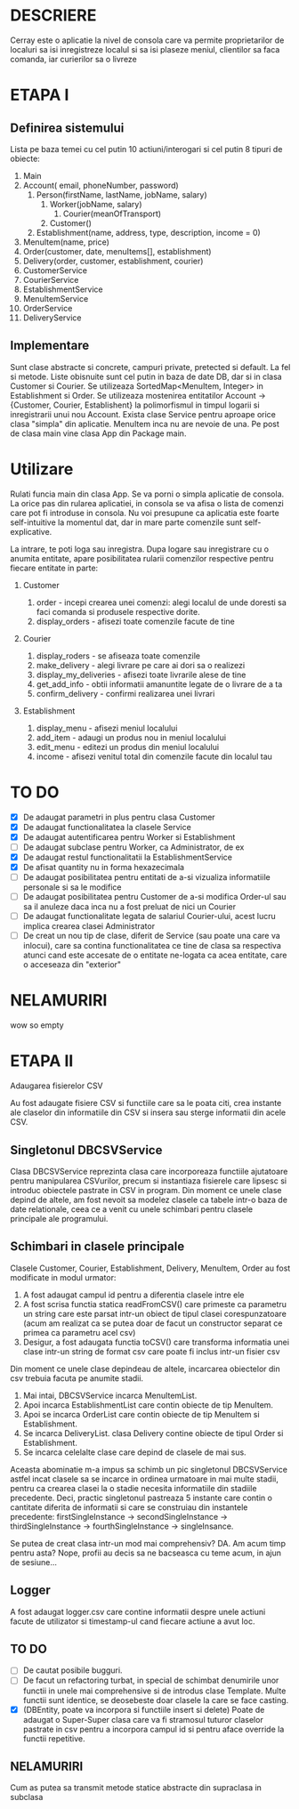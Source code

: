 # DESCRIERE
Cerray este o aplicatie la nivel de consola care va permite proprietarilor de localuri sa isi inregistreze localul si sa isi plaseze meniul, clientilor sa faca comanda, iar curierilor sa o livreze

# ETAPA I
## Definirea sistemului 
Lista pe baza temei cu cel putin 10 actiuni/interogari si cel putin 8 tipuri de obiecte:

1. Main
2. Account( email, phoneNumber, password)
    1. Person(firstName, lastName, jobName, salary)
        1. Worker(jobName, salary)
            1. Courier(meanOfTransport)
        2. Customer()
    2. Establishment(name, address, type, description, income = 0)
3. MenuItem(name, price)
4. Order(customer, date, menuItems[], establishment)
5. Delivery(order, customer, establishment, courier)
6. CustomerService
7. CourierService
8. EstablishmentService
9. MenuItemService
10. OrderService
11. DeliveryService

## Implementare

Sunt clase abstracte si concrete, campuri private, pretected si default. La fel si metode.
Liste obisnuite sunt cel putin in baza de date DB, dar si in clasa Customer si Courier.
Se utilizeaza SortedMap<MenuItem, Integer> in Establishment si Order.
Se utilizeaza mostenirea entitatilor Account -> {Customer, Courier, Establishent} la polimorfismul in timpul logarii si inregistrarii unui nou Account.
Exista clase Service pentru aproape orice clasa "simpla" din aplicatie. MenuItem inca nu are nevoie de una.
Pe post de clasa main vine clasa App din Package main.

# Utilizare

Rulati funcia main din clasa App. Se va porni o simpla aplicatie de consola. 
La orice pas din rularea aplicatiei, in consola se va afisa o lista de comenzi care pot fi introduse in consola.
Nu voi presupune ca aplicatia este foarte self-intuitive la momentul dat, dar in mare parte comenzile sunt self-explicative.

La intrare, te poti loga sau inregistra.
Dupa logare sau inregistrare cu o anumita entitate, apare posibilitatea rularii comenzilor respective pentru fiecare entitate in parte:
1. Customer
    1. order - incepi crearea unei comenzi: alegi localul de unde doresti sa faci comanda si produsele respective dorite.
    2. display_orders - afisezi toate comenzile facute de tine
2. Courier
    1. display_roders - se afiseaza toate comenzile
    2. make_delivery - alegi livrare pe care ai dori sa o realizezi
    3. display_my_deliveries - afisezi toate livrarile alese de tine
    4. get_add_info - obtii informatii amanuntite legate de o livrare de a ta
    5. confirm_delivery - confirmi realizarea unei livrari
    
3. Establishment
    1. display_menu - afisezi meniul localului
    2. add_item - adaugi un produs nou in meniul localului
    3. edit_menu - editezi un produs din meniul localului
    4. income - afisezi venitul total din comenzile facute din localul tau
    

# TO DO
- [x] De adaugat parametri in plus pentru clasa Customer
- [x] De adaugat functionalitatea la clasele Service
- [x] De adaugat autentificarea pentru Worker si Establishment
- [ ] De adaugat subclase pentru Worker, ca Administrator, de ex
- [x] De adaugat restul functionalitatii la EstablishmentService
- [x] De afisat quantity nu in forma hexazecimala
- [ ] De adaugat posibilitatea pentru entitati de a-si vizualiza informatiile personale si sa le modifice
- [ ] De adaugat posibilitatea pentru Customer de a-si modifica Order-ul sau sa il anuleze daca inca nu a fost preluat de nici un Courier
- [ ] De adaugat functionalitate legata de salariul Courier-ului, acest lucru implica crearea clasei Administrator
- [ ] De creat un nou tip de clase, diferit de Service (sau poate una care va inlocui), care sa contina functionalitatea ce tine de clasa sa respectiva atunci cand este accesate de o entitate ne-logata ca acea entitate, care o acceseaza din "exterior" 

# NELAMURIRI
wow so empty 

# ETAPA II
Adaugarea fisierelor CSV

Au fost adaugate fisiere CSV si functiile care sa le poata citi, crea instante ale claselor din informatiile din CSV si insera sau sterge informatii din acele CSV. 

## Singletonul DBCSVService

Clasa DBCSVService reprezinta clasa care incorporeaza functiile ajutatoare pentru manipularea CSVurilor, precum si instantiaza fisierele care lipsesc si introduc obiectele pastrate in CSV in program. Din moment ce unele clase depind de altele, am fost nevoit sa modelez clasele ca tabele intr-o baza de date relationale, ceea ce a venit cu unele schimbari pentru clasele principale ale programului.

## Schimbari in clasele principale
Clasele Customer, Courier, Establishment, Delivery, MenuItem, Order au fost modificate in modul urmator:
1. A fost adaugat campul id pentru a diferentia clasele intre ele
2. A fost scrisa functia statica readFromCSV() care primeste ca parametru un string care este parsat intr-un obiect de tipul clasei corespunzatoare (acum am realizat ca se putea doar de facut un constructor separat ce primea ca parametru acel csv)
3. Desigur, a fost adaugata functia toCSV() care transforma informatia unei clase intr-un string de format csv care poate fi inclus intr-un fisier csv

Din moment ce unele clase depindeau de altele, incarcarea obiectelor din csv trebuia facuta pe anumite stadii. 
1. Mai intai, DBCSVService incarca MenuItemList.
2. Apoi incarca EstablishmentList care contin obiecte de tip MenuItem.
3. Apoi se incarca OrderList care contin obiecte de tip MenuItem si Establishment.
4. Se incarca DeliveryList. clasa Delivery contine obiecte de tipul Order si Establishment.
5. Se incarca celelalte clase care depind de clasele de mai sus.

Aceasta abominatie m-a impus sa schimb un pic singletonul DBCSVService astfel incat clasele sa se incarce in ordinea urmatoare in mai multe stadii, pentru ca crearea clasei la o stadie necesita informatiile din stadiile precedente. Deci, practic singletonul pastreaza 5 instante care contin o cantitate diferita de informatii si care se construiau din instantele precedente: firstSingleInstance -> secondSingleInstance -> thirdSingleInstance -> fourthSingleInstance -> singleInsance.

Se putea de creat clasa intr-un mod mai comprehensiv? DA. Am acum timp pentru asta? Nope, profii au decis sa ne bacseasca cu teme acum, in ajun de sesiune...

## Logger

A fost adaugat logger.csv care contine informatii despre unele actiuni facute de utilizator si timestamp-ul cand fiecare actiune a avut loc.

## TO DO
- [ ] De cautat posibile bugguri.
- [ ] De facut un refactoring turbat, in special de schimbat denumirile unor functii in unele mai comprehensive si de introdus clase Template. Multe functii sunt identice, se deosebeste doar clasele la care se face casting.
- [x] (DBEntity, poate va incorpora si functiile insert si delete) Poate de adaugat o Super-Super clasa care va fi stramosul tuturor claselor pastrate in csv pentru a incorpora campul id si pentru aface override la functii repetitive.

## NELAMURIRI
Cum as putea sa transmit metode statice abstracte din supraclasa in subclasa